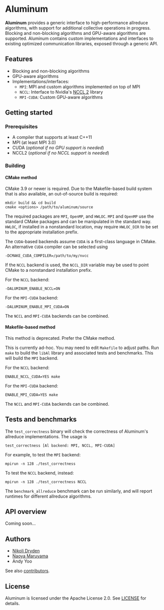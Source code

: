 # Aluminum

**Aluminum** provides a generic interface to high-performance allreduce algorithms, with support for additional collective operations in progress. Blocking and non-blocking algorithms and GPU-aware algorithms are supported. Aluminum contains custom implementations and interfaces to existing optimized communication libraries, exposed through a generic API.

## Features

* Blocking and non-blocking algorithms
* GPU-aware algorithms
* Implementations/interfaces:
  * `MPI`: MPI and custom algorithms implemented on top of MPI
  * `NCCL`: Interface to Nvidia's [NCCL 2](https://developer.nvidia.com/nccl) library
  * `MPI-CUDA`: Custom GPU-aware algorithms

## Getting started

### Prerequisites
* A compiler that supports at least C++11
* MPI (at least MPI 3.0)
* CUDA (_optional if no GPU support is needed_)
* NCCL2 (_optional if no NCCL support is needed_)

### Building

#### CMake method
CMake 3.9 or newer is required. Due to the Makefile-based build system
that is also available, an out-of-source build is required:
```
mkdir build && cd build
cmake <options> /path/to/aluminum/source
```

The required packages are `MPI`, `OpenMP`, and `HWLOC`. `MPI` and
`OpenMP` use the standard CMake packages and can be manipulated in the
standard way. `HWLOC`, if installed in a nonstandard location, may
require `HWLOC_DIR` to be set to the appropriate installation prefix.

The `CUDA`-based backends assume `CUDA` is a first-class language in
CMake. An alternative `CUDA` compiler can be selected using
```
-DCMAKE_CUDA_COMPILER=/path/to/my/nvcc
```
If the `NCCL` backend is used, the `NCCL_DIR` variable may be
used to point CMake to a nonstandard installation prefix.

For the `NCCL` backend:
```
-DALUMINUM_ENABLE_NCCL=ON
```

For the `MPI-CUDA` backend:
```
-DALUMINUM_ENABLE_MPI_CUDA=ON
```

The `NCCL` and `MPI-CUDA` backends can be combined.

#### Makefile-based method
This method is deprecated. Prefer the CMake method.

This is currently ad-hoc. You may need to edit `Makefile` to adjust paths. Run `make` to build the `libAl` library and associated tests and benchmarks. This will build the `MPI` backend.

For the `NCCL` backend:
```
ENABLE_NCCL_CUDA=YES make
```

For the `MPI-CUDA` backend:
```
ENABLE_MPI_CUDA=YES make
```

The `NCCL` and `MPI-CUDA` backends can be combined.

## Tests and benchmarks

The `test_correctness` binary will check the correctness of Aluminum's allreduce implementations. The usage is
```
test_correctness [Al backend: MPI, NCCL, MPI-CUDA]
```

For example, to test the `MPI` backend:
```
mpirun -n 128 ./test_correctness
```

To test the `NCCL` backend, instead:
```
mpirun -n 128 ./test_correctness NCCL
```

The `benchmark_allreduce` benchmark can be run similarly, and will report runtimes for different allreduce algorithms.

## API overview

Coming soon...

## Authors
* [Nikoli Dryden](https://github.com/ndryden)
* [Naoya Maruyama](https://github.com/naoyam)
* Andy Yoo

See also [contributors](https://github.com/ndryden/Aluminum/graphs/contributors).

## License

Aluminum is licensed under the Apache License 2.0. See [LICENSE](LICENSE) for details.
